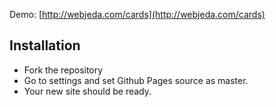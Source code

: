 Demo: [http://webjeda.com/cards](http://webjeda.com/cards)

## Installation
* Fork the repository
* Go to settings and set Github Pages source as master.
* Your new site should be ready.